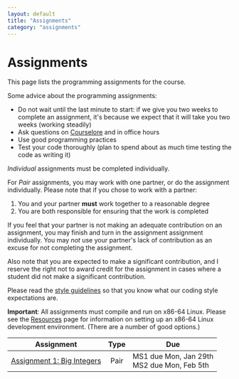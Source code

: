 ```yaml
---
layout: default
title: "Assignments"
category: "assignments"
---
```


# Assignments

This page lists the programming assignments for the course.

Some advice about the programming assignments:

* Do not wait until the last minute to start: if we give you two weeks
  to complete an assignment, it's because we expect that it will take you
  two weeks (working steadily)
* Ask questions on [Courselore](https://courselore.org) and in office hours
* Use good programming practices
* Test your code thoroughly (plan to spend about as much time testing the code as writing it)

*Individual* assignments must be completed individually.

For *Pair* assignments, you may work with one partner, or do the assignment individually.
Please note that if you chose to work with a partner:

1. You and your partner **must** work together to a reasonable degree
2. You are both responsible for ensuring that the work is completed

If you feel that your partner is not making an adequate contribution on an
assignment, you may finish and turn in the assignment assignment individually.
You may *not* use your partner's lack of contribution as an excuse for not
completing the assignment.

Also note that you are expected to make a significant contribution, and I reserve
the right not to award credit for the assignment in cases where a student did
not make a significant contribution.

Please read the [style guidelines](resources/style.html) so that you know what our coding style expectations are.

**Important**: All assignments must compile and run on x86-64 Linux.
Please see the [Resources](resources.html) page for information on setting
up an x86-64 Linux development environment. (There are a number of good options.)

Assignment | Type | Due
---------- | :--: | ---
[Assignment 1: Big Integers](assign/assign01.html) | Pair | MS1 due Mon, Jan 29th<br>MS2 due Mon, Feb 5th
